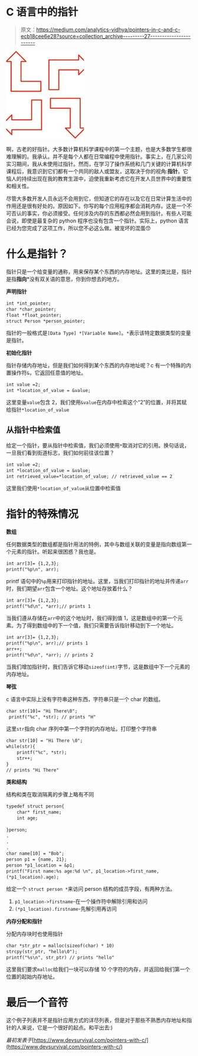 # C 语言中的指针

> 原文：<https://medium.com/analytics-vidhya/pointers-in-c-and-c-ecb18cee6e28?source=collection_archive---------27----------------------->

![](img/e66435654ab69f5760ff309c6fe5eb25.png)

啊，古老的好指针。大多数计算机科学课程中的第一个主题，也是大多数学生都很难理解的。我承认。并不是每个人都在日常编程中使用指针。事实上，在几家公司实习期间，我从未使用过指针。然而，在学习了操作系统和几门关键的计算机科学课程后，我意识到它们都有一个共同的敌人或盟友，这取决于你的视角:**指针**。它恼人的持续出现在我的教育生涯中，迫使我重新考虑它在开发人员世界中的重要性和相关性。

尽管大多数开发人员永远不会用到它，但知道它的存在以及它在日常计算生活中的作用还是很有好处的。原因如下。你写的每个应用程序都会消耗内存。这是一个不可否认的事实，你必须接受。任何涉及内存的东西都必然会用到指针。有些人可能会说，即使是最复杂的 python 程序也没有包含一个指针。实际上，python 语言已经为您完成了这项工作，所以您不必这么做。被宠坏的混蛋😙

# 什么是指针？

指针只是一个给变量的通称，用来保存某个东西的内存地址。这里的类比是，指针是指**指向***没有双关语的意思，你到你想去的地方。

**声明指针**

```
int *int_pointer; 
char *char_pointer; 
float *float_pointer; 
struct Person *person_pointer;
```

指针的一般格式是`[Data Type] *[Variable Name]`。`*`表示该特定数据类型的变量是指针。

**初始化指针**

指针存储内存地址，但是我们如何得到某个东西的内存地址呢？c 有一个特殊的内置操作符`&`，它返回任意值的地址。

```
int value =2; 
int *location_of_value = &value;
```

这里变量`value`包含 2，我们使用`&value`在内存中检索这个“2”的位置，并将其赋给指针`*location_of_value`

## 从指针中检索值

给定一个指针，要从指针中检索值，我们必须使用`*`取消对它的引用。换句话说，一旦我们看到街道标志，我们如何前往该位置？

```
int value =2; 
int *location_of_value = &value; 
int retrieved_value=*location_of_value; // retrieved_value == 2
```

这里我们使用`*location_of_value`从位置中检索值

# 指针的特殊情况

**数组**

任何数据类型的数组都是指针用法的特例，其中与数组关联的变量是指向数组第一个元素的指针。听起来很困惑？我也是。

```
int arr[3]= {1,2,3};
printf("%p\n", arr);
```

printf 语句中的`%p`用来打印指针的地址。这里，当我们打印指针的地址并传递`arr`时，我们期望`arr`包含一个地址。这个地址存放着什么？

```
int arr[3]= {1,2,3};
printf("%d\n", *arr);// prints 1
```

当我们遵从存储在`arr`中的这个地址时，我们得到值 1，这是数组中的第一个元素。为了得到数组中的下一个值，我们只需要告诉指针移动到下一个地址。

```
int arr[3]= {1,2,3};
printf("%p\n", arr);// prints 1
arr++;
printf("%d\n", *arr); // prints 2
```

当我们增加指针时，我们告诉它移动`sizeof(int)`字节，这是数组中下一个元素的内存地址。

**琴弦**

c 语言中实际上没有字符串这种东西，字符串只是一个 char 的数组。

```
char str[10]= "Hi There\0";
 printf("%c", *str); // prints "H"
```

这里`str`指向 char 序列中第一个字符的内存地址。打印整个字符串

```
char str[10] = "Hi There \0";
while(str){
    printf("%c", *str);
    str++;
}
// prints "Hi There"
```

**类和结构**

结构和类在取消隔离的步骤上略有不同

```
typedef struct person{
    char* first_name;
    int age;

}person;
.
.
.   
char name[10] = "Bob";
person p1 = {name, 21};
person *p1_location = &p1;
printf("First name:%s age:%d \n", p1_location->first_name, (*p1_location).age);
```

给定一个 `struct person *`来访问 person 结构的成员字段，有两种方法。

1.  `p1_location->firstname`-在一个操作符中解除引用和访问
2.  `(*p1_location).firstname`-先解引用再访问

**内存分配和指针**

分配内存块时也使用指针

```
char *str_ptr = malloc(sizeof(char) * 10)
strcpy(str_ptr, "hello\0");
printf("%s\n", str_ptr) // prints "hello"
```

这里我们要求`malloc`给我们一块可以存储 10 个字符的内存，并返回给我们第一个位置的起始内存地址。

# 最后一个音符

这个例子列表并不是指针应用方式的详尽列表，但是对于那些不熟悉内存地址和指针的人来说，它是一个很好的起点。和平出去:)

*最初发表于*[https://www.devsurvival.com/pointers-with-c/](https://www.devsurvival.com/pointers-with-c/)